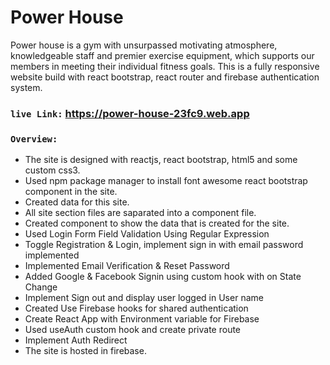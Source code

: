 # Power House 
Power house is a gym with unsurpassed motivating atmosphere, knowledgeable staff and premier exercise equipment, which supports our members in meeting their individual fitness goals. This is a fully responsive website build with react bootstrap, react router and firebase authentication system.

### `live Link:`  https://power-house-23fc9.web.app

### `Overview:` 
 - The site is designed with reactjs, react bootstrap, html5 and some custom css3.
 - Used npm package manager to install font awesome react bootstrap component in the site.
 - Created data for this site. 
 - All site section files are saparated into a component file. 
 - Created component to show the data that is created for the site.
 - Used Login Form Field Validation Using Regular Expression
 - Toggle Registration & Login, implement sign in with email password implemented
 - Implemented Email Verification & Reset Password 
 - Added Google & Facebook Signin using custom hook with on State Change
 - Implement Sign out and display user logged in User name
 - Created Use Firebase hooks for shared authentication
 - Create React App with Environment variable for Firebase
 - Used useAuth custom hook and create private route 
 - Implement Auth Redirect
 - The site is hosted in firebase.